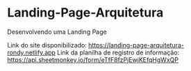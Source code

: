 # Landing-Page-Arquitetura
Desenvolvendo uma Landing Page

Link do site disponibilizado: https://landing-page-arquitetura-rondy.netlify.app
Link da planilha de registro de informação: https://api.sheetmonkey.io/form/eTfF8fzPjEwjKEfqHgWxQP

